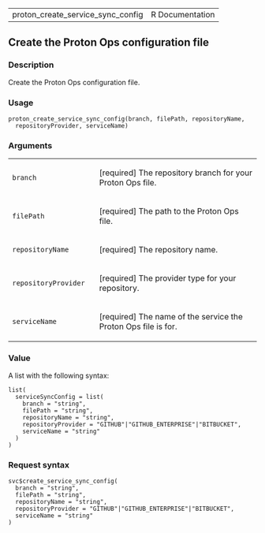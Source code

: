 <table style="width: 100%;">
<tbody>
<tr class="odd">
<td>proton_create_service_sync_config</td>
<td style="text-align: right;">R Documentation</td>
</tr>
</tbody>
</table>

## Create the Proton Ops configuration file

### Description

Create the Proton Ops configuration file.

### Usage

    proton_create_service_sync_config(branch, filePath, repositoryName,
      repositoryProvider, serviceName)

### Arguments

<table>
<colgroup>
<col style="width: 35%" />
<col style="width: 65%" />
</colgroup>
<tbody>
<tr class="odd">
<td><code
id="proton_create_service_sync_config_:_branch">branch</code></td>
<td><p>[required] The repository branch for your Proton Ops
file.</p></td>
</tr>
<tr class="even">
<td><code
id="proton_create_service_sync_config_:_filePath">filePath</code></td>
<td><p>[required] The path to the Proton Ops file.</p></td>
</tr>
<tr class="odd">
<td><code
id="proton_create_service_sync_config_:_repositoryName">repositoryName</code></td>
<td><p>[required] The repository name.</p></td>
</tr>
<tr class="even">
<td><code
id="proton_create_service_sync_config_:_repositoryProvider">repositoryProvider</code></td>
<td><p>[required] The provider type for your repository.</p></td>
</tr>
<tr class="odd">
<td><code
id="proton_create_service_sync_config_:_serviceName">serviceName</code></td>
<td><p>[required] The name of the service the Proton Ops file is
for.</p></td>
</tr>
</tbody>
</table>

### Value

A list with the following syntax:

    list(
      serviceSyncConfig = list(
        branch = "string",
        filePath = "string",
        repositoryName = "string",
        repositoryProvider = "GITHUB"|"GITHUB_ENTERPRISE"|"BITBUCKET",
        serviceName = "string"
      )
    )

### Request syntax

    svc$create_service_sync_config(
      branch = "string",
      filePath = "string",
      repositoryName = "string",
      repositoryProvider = "GITHUB"|"GITHUB_ENTERPRISE"|"BITBUCKET",
      serviceName = "string"
    )
